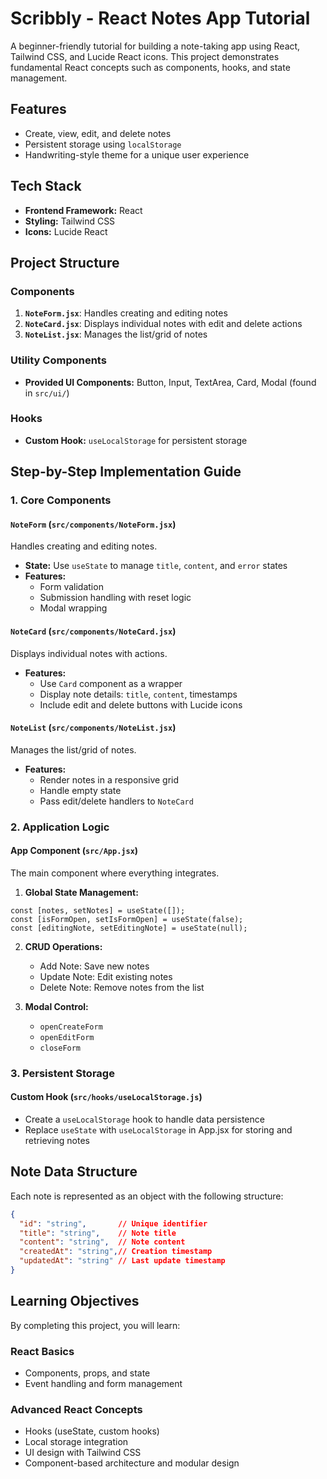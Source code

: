 # Scribbly - React Notes App Tutorial

A beginner-friendly tutorial for building a note-taking app using React, Tailwind CSS, and Lucide React icons. This project demonstrates fundamental React concepts such as components, hooks, and state management.

## Features
- Create, view, edit, and delete notes
- Persistent storage using `localStorage`
- Handwriting-style theme for a unique user experience

## Tech Stack
- **Frontend Framework:** React
- **Styling:** Tailwind CSS
- **Icons:** Lucide React

## Project Structure

### Components
1. **`NoteForm.jsx`**: Handles creating and editing notes
2. **`NoteCard.jsx`**: Displays individual notes with edit and delete actions
3. **`NoteList.jsx`**: Manages the list/grid of notes

### Utility Components
- **Provided UI Components:** Button, Input, TextArea, Card, Modal (found in `src/ui/`)

### Hooks
- **Custom Hook:** `useLocalStorage` for persistent storage

## Step-by-Step Implementation Guide

### 1. Core Components

#### **`NoteForm`** (`src/components/NoteForm.jsx`)
Handles creating and editing notes.
- **State:** Use `useState` to manage `title`, `content`, and `error` states
- **Features:**
  - Form validation
  - Submission handling with reset logic
  - Modal wrapping

#### **`NoteCard`** (`src/components/NoteCard.jsx`)
Displays individual notes with actions.
- **Features:**
  - Use `Card` component as a wrapper
  - Display note details: `title`, `content`, timestamps
  - Include edit and delete buttons with Lucide icons

#### **`NoteList`** (`src/components/NoteList.jsx`)
Manages the list/grid of notes.
- **Features:**
  - Render notes in a responsive grid
  - Handle empty state
  - Pass edit/delete handlers to `NoteCard`

### 2. Application Logic

#### App Component (`src/App.jsx`)
The main component where everything integrates.

1. **Global State Management:**

```
const [notes, setNotes] = useState([]);
const [isFormOpen, setIsFormOpen] = useState(false);
const [editingNote, setEditingNote] = useState(null);
```

2. **CRUD Operations:**
   - Add Note: Save new notes
   - Update Note: Edit existing notes
   - Delete Note: Remove notes from the list

3. **Modal Control:**
   - `openCreateForm`
   - `openEditForm`
   - `closeForm`

### 3. Persistent Storage

#### Custom Hook (`src/hooks/useLocalStorage.js`)
- Create a `useLocalStorage` hook to handle data persistence
- Replace `useState` with `useLocalStorage` in App.jsx for storing and retrieving notes

## Note Data Structure
Each note is represented as an object with the following structure:

```json
{
  "id": "string",       // Unique identifier
  "title": "string",    // Note title
  "content": "string",  // Note content
  "createdAt": "string",// Creation timestamp
  "updatedAt": "string" // Last update timestamp
}
```

## Learning Objectives

By completing this project, you will learn:

### React Basics
- Components, props, and state
- Event handling and form management

### Advanced React Concepts
- Hooks (useState, custom hooks)
- Local storage integration
- UI design with Tailwind CSS
- Component-based architecture and modular design
